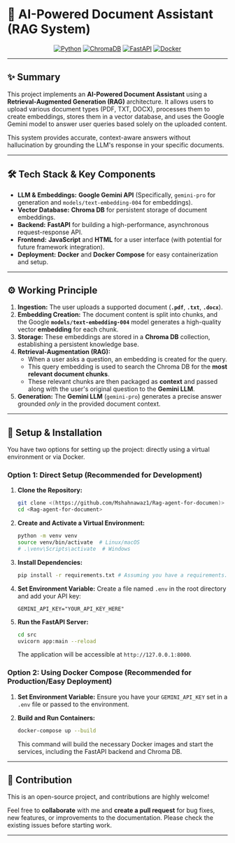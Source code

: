 # 🤖 AI-Powered Document Assistant (RAG System)

<div align="center">
<div align="center">
  <a href="https://www.python.org/"><img src="https://img.shields.io/badge/Python-3776AB?style=flat&logo=python&logoColor=white" alt="Python"/></a>
  <a href="https://chromadb.com/"><img src="https://img.shields.io/badge/ChromaDB-007FFF?style=flat&logo=chroma&logoColor=white" alt="ChromaDB"/></a>
  <a href="https://fastapi.tiangolo.com/"><img src="https://img.shields.io/badge/FastAPI-009688?style=flat&logo=fastapi&logoColor=white" alt="FastAPI"/></a>
  <a href="https://www.docker.com/"><img src="https://img.shields.io/badge/Docker-2496ED?style=flat&logo=docker&logoColor=white" alt="Docker"/></a>
</div>
</div>

---

## ✨ Summary

This project implements an **AI-Powered Document Assistant** using a **Retrieval-Augmented Generation (RAG)** architecture. It allows users to upload various document types (PDF, TXT, DOCX), processes them to create embeddings, stores them in a vector database, and uses the Google Gemini model to answer user queries based solely on the uploaded content.

This system provides accurate, context-aware answers without hallucination by grounding the LLM's response in your specific documents.

---

## 🛠️ Tech Stack & Key Components

* **LLM & Embeddings:** **Google Gemini API** (Specifically, `gemini-pro` for generation and `models/text-embedding-004` for embeddings).
* **Vector Database:** **Chroma DB** for persistent storage of document embeddings.
* **Backend:** **FastAPI** for building a high-performance, asynchronous request-response API.
* **Frontend:** **JavaScript** and **HTML** for a user interface (with potential for future framework integration).
* **Deployment:** **Docker** and **Docker Compose** for easy containerization and setup.

---

## ⚙️ Working Principle

1.  **Ingestion:** The user uploads a supported document (**`.pdf`**, **`.txt`**, **`.docx`**).
2.  **Embedding Creation:** The document content is split into chunks, and the Google **`models/text-embedding-004`** model generates a high-quality vector **embedding** for each chunk.
3.  **Storage:** These embeddings are stored in a **Chroma DB** collection, establishing a persistent knowledge base.
4.  **Retrieval-Augmentation (RAG):**
    * When a user asks a question, an embedding is created for the query.
    * This query embedding is used to search the Chroma DB for the **most relevant document chunks**.
    * These relevant chunks are then packaged as **context** and passed along with the user's original question to the **Gemini LLM**.
5.  **Generation:** The **Gemini LLM** (`gemini-pro`) generates a precise answer grounded *only* in the provided document context.

---

## 🚀 Setup & Installation

You have two options for setting up the project: directly using a virtual environment or via Docker.

### Option 1: Direct Setup (Recommended for Development)

1.  **Clone the Repository:**
    ```bash
    git clone <(https://github.com/Mshahnawaz1/Rag-agent-for-documen)>
    cd <Rag-agent-for-document>
    ```

2.  **Create and Activate a Virtual Environment:**
    ```bash
    python -m venv venv
    source venv/bin/activate  # Linux/macOS
    # .\venv\Scripts\activate  # Windows
    ```

3.  **Install Dependencies:**
    ```bash
    pip install -r requirements.txt # Assuming you have a requirements.txt file
    ```

4.  **Set Environment Variable:**
    Create a file named `.env` in the root directory and add your API key:
    ```
    GEMINI_API_KEY="YOUR_API_KEY_HERE"
    ```

5.  **Run the FastAPI Server:**
    ```bash
    cd src
    uvicorn app:main --reload
    ```
    The application will be accessible at `http://127.0.0.1:8000`.

### Option 2: Using Docker Compose (Recommended for Production/Easy Deployment)

1.  **Set Environment Variable:** Ensure you have your `GEMINI_API_KEY` set in a `.env` file or passed to the environment.

2.  **Build and Run Containers:**
    ```bash
    docker-compose up --build
    ```
    This command will build the necessary Docker images and start the services, including the FastAPI backend and Chroma DB.

---

## 🤝 Contribution

This is an open-source project, and contributions are highly welcome!

Feel free to **collaborate** with me and **create a pull request** for bug fixes, new features, or improvements to the documentation. Please check the existing issues before starting work.

---
